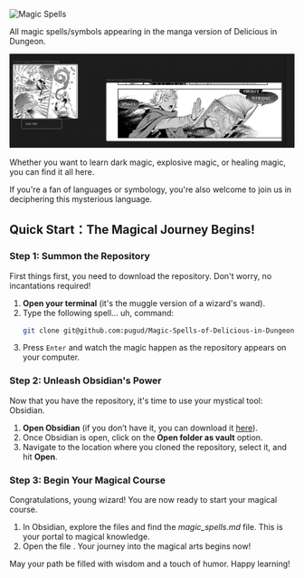 ![Magic Spells](./magic_spells.png)

All magic spells/symbols appearing  in the manga version of Delicious in Dungeon.



![black magic](./attachfiles/black_magic.png)


Whether you want to learn dark magic, explosive magic, or healing magic, you can find it all here. 

If you're a fan of languages or symbology, you're also welcome to join us in deciphering this mysterious language.


## Quick Start：The Magical Journey Begins!

### Step 1: Summon the Repository
First things first, you need to download the repository. Don't worry, no incantations required!

1. **Open your terminal** (it's the muggle version of a wizard's wand).
2. Type the following spell... uh, command:
    ```bash
    git clone git@github.com:pugud/Magic-Spells-of-Delicious-in-Dungeon.git
    ```
3. Press `Enter` and watch the magic happen as the repository appears on your computer.

### Step 2: Unleash Obsidian's Power
Now that you have the repository, it's time to use your mystical tool: Obsidian.

1. **Open Obsidian** (if you don’t have it, you can download it [here](https://obsidian.md/)).
2. Once Obsidian is open, click on the **Open folder as vault** option.
3. Navigate to the location where you cloned the repository, select it, and hit **Open**.

### Step 3: Begin Your Magical Course
Congratulations, young wizard! You are now ready to start your magical course.

1. In Obsidian, explore the files and find the *magic_spells.md*  file. This is your portal to magical knowledge.
2. Open the file . Your journey into the magical arts begins now!

May your path be filled with wisdom and a touch of humor. Happy learning!
